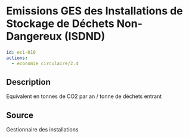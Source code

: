 # Emissions GES des Installations de Stockage de Déchets Non-Dangereux (ISDND)
```yaml
id: eci-010
actions:
  - economie_circulaire/2.4
```
## Description
Equivalent en tonnes de CO2 par an / tonne de déchets entrant

## Source
Gestionnaire des installations

